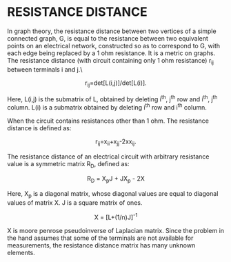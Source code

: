 # RESISTANCE DISTANCE
In graph theory, the resistance distance between two vertices of a simple connected graph, G, is equal to the resistance between two equivalent points on an electrical network, constructed so as to correspond to G, with each edge being replaced by a 1 ohm resistance. It is a metric on graphs.
The resistance distance (with circuit containing only 1 ohm resistance) r<sub>ij</sub> between terminals i and j.\

<p align="center">
   r<sub>ij</sub>=det[L(i,j)]/det[L(i)].
</p>

Here, L(i,j) is the submatrix of L, obtained by deleting i<sup>th</sup>, j<sup>th</sup> row and i<sup>th</sup>, j<sup>th</sup> column. L(i) is a submatrix obtained by deleting i<sup>th</sup> row and i<sup>th</sup> column. 

When the circuit contains resistances other than 1 ohm. The resistance distance is defined as:

<p align="center">
   r<sub>ij</sub>=x<sub>ii</sub>+x<sub>jj</sub>-2xx<sub>ij</sub>.
</p>
The resistance distance of an electrical circuit with arbitrary resistance value is a symmetric matrix R<sub>D</sub>, defined as:
<p align="center">
  R<sub>D</sub> = X<sub>p</sub>J + JX<sub>p</sub> - 2X
</p>
 Here, X<sub>p</sub> is a diagonal matrix, whose diagonal values are equal to diagonal values of matrix X. J is a square matrix of ones.
 <p align="center">
  X = [L+(1/n)J]<sup>-1</sup>
 </p>
X is moore penrose pseudoinverse of Laplacian matrix. 
Since the problem in the hand assumes that some of the terminals are not available for measurements, the resistance distance matrix has many unknown elements. 

